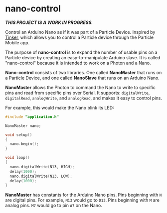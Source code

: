 # nano-control
***THIS PROJECT IS A WORK IN PROGRESS.***

Control an Arduino Nano as if it was part of a Particle Device.  Inspired by [Tinker](https://docs.particle.io/guide/getting-started/examples/photon/#tinker), which allows you to control a Particle device through the Particle Mobile app.

The purpose of **nano-control** is to expand the number of usable pins on a Particle device by creating an easy-to-manipulate Arduino slave.  It is called "nano-control" because it is intended to work on a Photon and a Nano.

**Nano-control** consists of two libraries.  One called **NanoMaster** that runs on a Particle Device, and one called **NanoSlave** that runs on an Arduino Nano.

**NanoMaster** allows the Photon to command the Nano to write to specific pins and read from specific pins over Serial.  It supports: `digitalWrite`, `digitalRead`, `analogWrite`, and `analogRead`, and makes it easy to control pins.

For example, this would make the Nano blink its LED:
```cpp
#include "application.h"

NanoMaster nano;

void setup()
{
  nano.begin();
}

void loop()
{
  nano.digitalWrite(N13, HIGH);
  delay(1000);
  nano.digitalWrite(N13, LOW);
  delay(1000);
}
```

**NanoMaster** has constants for the Arduino Nano pins.  Pins beginning with `N` are digital pins.  For example, `N13` would go to `D13`.  Pins beginning with `M` are analog pins.  `M7` would go to pin `A7` on the Nano.
